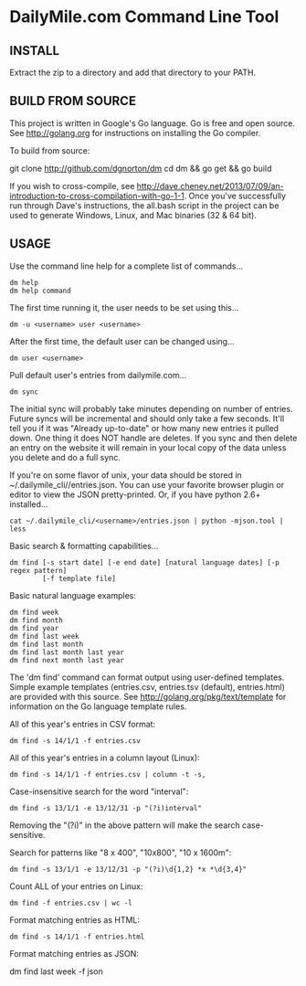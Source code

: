 DailyMile.com Command Line Tool
===============================


INSTALL
-------

Extract the zip to a directory and add that directory to your PATH.


BUILD FROM SOURCE
-----------------

This project is written in Google's Go language.  Go is free and open source.  See http://golang.org for instructions on installing the Go compiler.

To build from source:

git clone http://github.com/dgnorton/dm
cd dm && go get && go build

If you wish to cross-compile, see http://dave.cheney.net/2013/07/09/an-introduction-to-cross-compilation-with-go-1-1.  Once you've successfully run through Dave's instructions, the all.bash script in the project can be used to generate Windows, Linux, and Mac binaries (32 & 64 bit).


USAGE
-----

Use the command line help for a complete list of commands...

    dm help
    dm help command

The first time running it, the user needs to be set using this...

    dm -u <username> user <username>

After the first time, the default user can be changed using...

    dm user <username>

Pull default user's entries from dailymile.com...

    dm sync

The initial sync will probably take minutes depending on number of entries.  Future syncs will be incremental and should only take a few seconds.  It'll tell you if it was "Already up-to-date" or how many new entries it pulled down.  One thing it does NOT handle are deletes.  If you sync and then delete an entry on the website it will remain in your local copy of the data unless you delete and do a full sync. 

If you're on some flavor of unix, your data should be stored in ~/.dailymile_cli/<username>/entries.json.  You can use your favorite browser plugin or editor to view the JSON pretty-printed.  Or, if you have python 2.6+ installed...

    cat ~/.dailymile_cli/<username>/entries.json | python -mjson.tool | less

Basic search & formatting capabilities...

    dm find [-s start date] [-e end date] [natural language dates] [-p regex pattern]
            [-f template file]

Basic natural language examples:

    dm find week
    dm find month
    dm find year
    dm find last week
    dm find last month
    dm find last month last year
    dm find next month last year

The 'dm find' command can format output using user-defined templates.
Simple example templates (entries.csv, entries.tsv (default), entries.html) are provided
with this source.  See http://golang.org/pkg/text/template for information
on the Go language template rules.

All of this year's entries in CSV format:

    dm find -s 14/1/1 -f entries.csv

All of this year's entries in a column layout (Linux):

    dm find -s 14/1/1 -f entries.csv | column -t -s,

Case-insensitive search for the word "interval":

    dm find -s 13/1/1 -e 13/12/31 -p "(?i)interval"
Removing the "(?i)" in the above pattern will make the search case-sensitive.

Search for patterns like "8 x 400", "10x800", "10 x 1600m":

    dm find -s 13/1/1 -e 13/12/31 -p "(?i)\d{1,2} *x *\d{3,4}"

Count ALL of your entries on Linux:

    dm find -f entries.csv | wc -l

Format matching entries as HTML:

    dm find -s 14/1/1 -f entries.html

Format matching entries as JSON:

   dm find last week -f json
